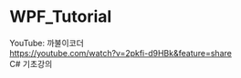 # WPF_Tutorial

YouTube: 까불이코더</br>
https://youtube.com/watch?v=2pkfi-d9HBk&feature=share</br>
C# 기초강의</br>